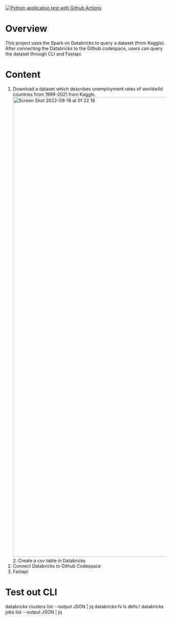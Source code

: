 [![Python application test with Github Actions](https://github.com/nogibjj/PlutoZ/actions/workflows/main.yml/badge.svg)](https://github.com/nogibjj/PlutoZ/actions/workflows/main.yml)
# Overview
This project uses the Spark on Databricks to query a dataset (from Kaggle). After connecting the Databricks to the Github codespace, users can query the dataset through CLI and Fastapi. 


# Content
1. Download a dataset which describes unemployment rates of worldwild countries from 1999-2021 from Kaggle. 
<img width="1431" alt="Screen Shot 2022-09-18 at 01 22 18" src="https://user-images.githubusercontent.com/112578482/190887375-cdc581aa-0256-4dfd-880f-8bcfe30f4449.png">2. Create a csv table in Databricks
3. Connect Databricks to Github Codespace
4. Fastapi 

# Test out CLI
databricks clusters list --output JSON | jq
databricks fs ls dbfs:/
databricks jobs list --output JSON | jq
